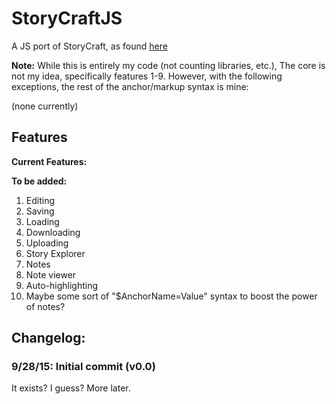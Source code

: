 # StoryCraftJS
A JS port of StoryCraft, as found [here](https://www.reddit.com/r/writing/comments/3mhd3s/storycraft_a_simple_story_writing_software_ive/)

**Note:** While this is entirely my code (not counting libraries, etc.), 
The core is not my idea, specifically features 1-9. However, with the following exceptions, the rest of the anchor/markup
syntax is mine:

(none currently)

## Features
**Current Features:**

**To be added:**

1. Editing
2. Saving
3. Loading
4. Downloading
5. Uploading
6. Story Explorer
7. Notes
8. Note viewer
9. Auto-highlighting
10. Maybe some sort of "$AnchorName=Value" syntax to boost the power of notes? 

## Changelog:

### 9/28/15: Initial commit (v0.0)

It exists? I guess? More later.
